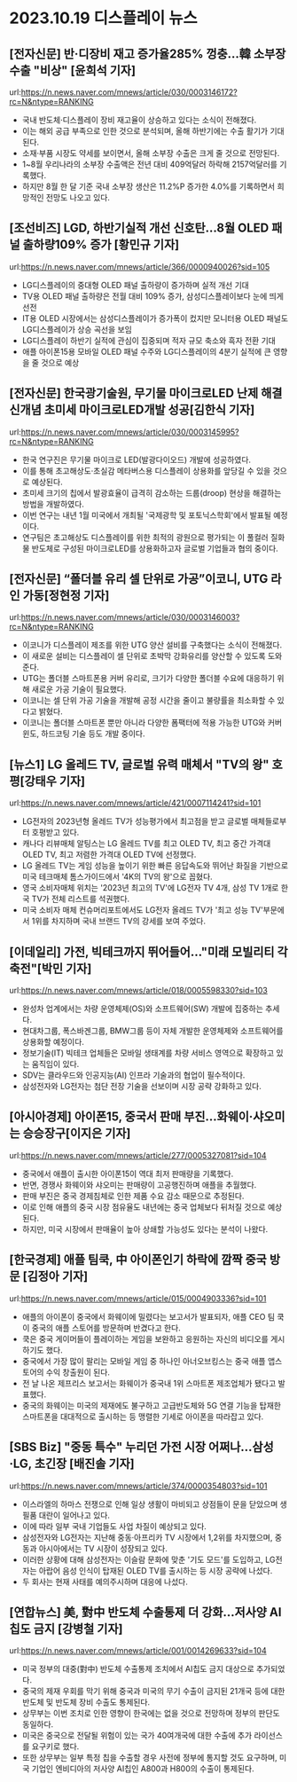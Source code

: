 # 2023.10.19 디스플레이 뉴스

## [전자신문] 반·디장비 재고 증가율285% 껑충…韓 소부장수출 "비상" [윤희석 기자]
url:https://n.news.naver.com/mnews/article/030/0003146172?rc=N&ntype=RANKING
- 국내 반도체·디스플레이 장비 재고율이 상승하고 있다는 소식이 전해졌다.
- 이는 해외 공급 부족으로 인한 것으로 분석되며, 올해 하반기에는 수출 활기가 기대된다.
- 소재·부품 시장도 약세를 보이면서, 올해 소부장 수출은 크게 줄 것으로 전망된다.
- 1~8월 우리나라의 소부장 수출액은 전년 대비 409억달러 하락해 2157억달러를 기록했다.
- 하지만 8월 한 달 기준 국내 소부장 생산은 11.2%P 증가한 4.0%를 기록하면서 희망적인 전망도 나오고 있다.

## [조선비즈] LGD, 하반기실적 개선 신호탄…8월 OLED 패널 출하량109% 증가 [황민규 기자]
url:https://n.news.naver.com/mnews/article/366/0000940026?sid=105
- LG디스플레이의 중대형 OLED 패널 출하량이 증가하며 실적 개선 기대
- TV용 OLED 패널 출하량은 전월 대비 109% 증가, 삼성디스플레이보다 눈에 띄게 선전
- IT용 OLED 시장에서는 삼성디스플레이가 증가폭이 컸지만 모니터용 OLED 패널도 LG디스플레이가 상승 곡선을 보임
- LG디스플레이 하반기 실적에 관심이 집중되며 적자 규모 축소와 흑자 전환 기대
- 애플 아이폰15용 모바일 OLED 패널 수주와 LG디스플레이의 4분기 실적에 큰 영향을 줄 것으로 예상

## [전자신문] 한국광기술원, 무기물 마이크로LED 난제 해결 신개념 초미세 마이크로LED개발 성공[김한식 기자]
url:https://n.news.naver.com/mnews/article/030/0003145995?rc=N&ntype=RANKING
- 한국 연구진은 무기물 마이크로 LED(발광다이오드) 개발에 성공하였다.
- 이를 통해 초고해상도·초실감 메타버스용 디스플레이 상용화를 앞당길 수 있을 것으로 예상된다.
- 초미세 크기의 칩에서 발광효율이 급격히 감소하는 드룹(droop) 현상을 해결하는 방법을 개발하였다.
- 이번 연구는 내년 1월 미국에서 개최될 '국제광학 및 포토닉스학회'에서 발표될 예정이다.
- 연구팀은 초고해상도 디스플레이를 위한 최적의 광원으로 평가되는 이 풀컬러 질화물 반도체로 구성된 마이크로LED를 상용화하고자 글로벌 기업들과 협의 중이다.

## [전자신문] “폴더블 유리 셀 단위로 가공”이코니, UTG 라인 가동[정현정 기자]
url:https://n.news.naver.com/mnews/article/030/0003146003?rc=N&ntype=RANKING
- 이코니가 디스플레이 제조를 위한 UTG 양산 설비를 구축했다는 소식이 전해졌다.
- 이 새로운 설비는 디스플레이 셀 단위로 초박막 강화유리를 양산할 수 있도록 도와준다.
- UTG는 폴더블 스마트폰용 커버 유리로, 크기가 다양한 폴더블 수요에 대응하기 위해 새로운 가공 기술이 필요했다.
- 이코니는 셀 단위 가공 기술을 개발해 공정 시간을 줄이고 불량률을 최소화할 수 있다고 밝혔다.
- 이코니는 폴더블 스마트폰 뿐만 아니라 다양한 폼팩터에 적용 가능한 UTG와 커버 윈도, 하드코팅 기술 등도 개발 중이다.

## [뉴스1] LG 올레드 TV, 글로벌 유력 매체서 "TV의 왕" 호평[강태우 기자]
url:https://n.news.naver.com/mnews/article/421/0007114241?sid=101
- LG전자의 2023년형 올레드 TV가 성능평가에서 최고점을 받고 글로벌 매체들로부터 호평받고 있다.
- 캐나다 리뷰매체 알팅스는 LG 올레드 TV를 최고 OLED TV, 최고 중간 가격대 OLED TV, 최고 저렴한 가격대 OLED TV에 선정했다.
- LG 올레드 TV는 게임 성능을 높이기 위한 빠른 응답속도와 뛰어난 화질을 기반으로 미국 테크매체 톰스가이드에서 '4K의 TV의 왕'으로 꼽혔다.
- 영국 소비자매체 위치는 '2023년 최고의 TV'에 LG전자 TV 4개, 삼성 TV 1개로 한국 TV가 전체 리스트를 석권했다.
- 미국 소비자 매체 컨슈머리포트에서도 LG전자 올레드 TV가 '최고 성능 TV'부문에서 1위를 차지하며 국내 브랜드 TV의 강세를 보여 주었다.

## [이데일리] 가전, 빅테크까지 뛰어들어…"미래 모빌리티 각축전"[박민 기자]
url:https://n.news.naver.com/mnews/article/018/0005598330?sid=103
- 완성차 업계에서는 차량 운영체제(OS)와 소프트웨어(SW) 개발에 집중하는 추세다.
- 현대차그룹, 폭스바겐그룹, BMW그룹 등이 자체 개발한 운영체제와 소프트웨어를 상용화할 예정이다.
- 정보기술(IT) 빅테크 업체들은 모바일 생태계를 차량 서비스 영역으로 확장하고 있는 움직임이 있다.
- SDV는 클라우드와 인공지능(AI) 인프라 기술과의 협업이 필수적이다.
- 삼성전자와 LG전자는 첨단 전장 기술을 선보이며 시장 공략 강화하고 있다.

## [아시아경제] 아이폰15, 중국서 판매 부진…화웨이·샤오미는 승승장구[이지은 기자]
url:https://n.news.naver.com/mnews/article/277/0005327081?sid=104
- 중국에서 애플이 출시한 아이폰15이 역대 최저 판매량을 기록했다.
- 반면, 경쟁사 화웨이와 샤오미는 판매량이 고공행진하며 애플을 추월했다.
- 판매 부진은 중국 경제침체로 인한 제품 수요 감소 때문으로 추정된다.
- 이로 인해 애플의 중국 시장 점유율도 내년에는 중국 업체보다 뒤처질 것으로 예상된다.
- 하지만, 미국 시장에서 판매율이 높아 상쇄할 가능성도 있다는 분석이 나왔다.

## [한국경제] 애플 팀쿡, 中 아이폰인기 하락에 깜짝 중국 방문 [김정아 기자]
url:https://n.news.naver.com/mnews/article/015/0004903336?sid=101
- 애플의 아이폰이 중국에서 화웨이에 밀렸다는 보고서가 발표되자, 애플 CEO 팀 쿡이 중국의 애플 스토어를 방문하며 반겼다고 한다.
- 쿡은 중국 게이머들이 플레이하는 게임을 보완하고 응원하는 자신의 비디오를 게시하기도 했다.
- 중국에서 가장 많이 팔리는 모바일 게임 중 하나인 아너오브킹스는 중국 애플 앱스토어의 수익 창출원이 된다.
- 전 날 나온 제프리스 보고서는 화웨이가 중국내 1위 스마트폰 제조업체가 됐다고 발표했다.
- 중국의 화웨이는 미국의 제재에도 불구하고 고급반도체와 5G 연결 기능을 탑재한 스마트폰을 대대적으로 출시하는 등 맹렬한 기세로 아이폰을 따라잡고 있다.

## [SBS Biz] "중동 특수" 누리던 가전 시장 어쩌나…삼성·LG, 초긴장 [배진솔 기자]
url:https://n.news.naver.com/mnews/article/374/0000354803?sid=101
- 이스라엘의 하마스 전쟁으로 인해 일상 생활이 마비되고 상점들이 문을 닫았으며 생필품 대란이 일어나고 있다.
- 이에 따라 일부 국내 기업들도 사업 차질이 예상되고 있다.
- 삼성전자와 LG전자는 지난해 중동·아프리카 TV 시장에서 1,2위를 차지했으며, 중동과 아시아에서는 TV 시장이 성장되고 있다.
- 이러한 상황에 대해 삼성전자는 이슬람 문화에 맞춘 '기도 모드'를 도입하고, LG전자는 아랍어 음성 인식이 탑재된 OLED TV를 출시하는 등 시장 공략에 나섰다.
- 두 회사는 현재 사태를 예의주시하며 대응에 나섰다.

## [연합뉴스] 美, 對中 반도체 수출통제 더 강화…저사양 AI칩도 금지 [강병철 기자]
url:https://n.news.naver.com/mnews/article/001/0014269633?sid=104
- 미국 정부의 대중(對中) 반도체 수출통제 조치에서 AI칩도 금지 대상으로 추가되었다.
- 중국의 제재 우회를 막기 위해 중국과 미국의 무기 수출이 금지된 21개국 등에 대한 반도체 및 반도체 장비 수출도 통제된다.
- 상무부는 이번 조치로 인한 영향이 한국에는 없을 것으로 전망하며 정부의 판단도 동일하다.
- 미국은 중국으로 전달될 위험이 있는 국가 40여개국에 대한 수출에 추가 라이선스를 요구키로 했다.
- 또한 상무부는 일부 특정 칩을 수출할 경우 사전에 정부에 통지할 것도 요구하며, 미국 기업인 엔비디아의 저사양 AI칩인 A800과 H800의 수출이 통제된다.